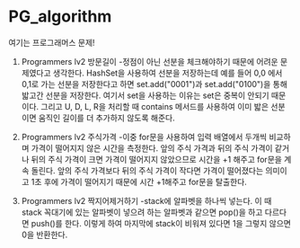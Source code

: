 # PG_algorithm
여기는 프로그래머스 문제!

1. Programmers lv2 방문길이
-정점이 아닌 선분을 체크해야하기 때문에 어려운 문제였다고 생각한다. HashSet을 사용하여 선분을 저장하는데 예를 들어 0,0 에서 0,1로 가는 선분을 저장한다고 하면 set.add("0001")과 set.add("0100")을 통해 밟고간 선분을 저장한다. 여기서 set을 사용하는 이유는 set은 중복이 안되기 때문이다. 그리고 U, D, L, R을 처리할 때 contains 메서드를 사용하여 이미 밟은 선분이면 움직인 길이를 더 추가하지 않도록 해준다.

2. Programmers lv2 주식가격
-이중 for문을 사용하여 입력 배열에서 두개씩 비교하며 가격이 떨어지지 않은 시간을 측정한다. 앞의 주식 가격과 뒤의 주식 가격이 같거나 뒤의 주식 가격이 크면 가격이 떨어지지 않았으므로 시간을 +1 해주고 for문을 계속 돌린다. 앞의 주식 가격보다 뒤의 주식 가격이 작다면 가격이 떨어졌다는 의미이고 1초 후에 가격이 떨어지기 때문에 시간 +1해주고 for문을 탈출한다.

3. Programmers lv2 짝지어제거하기
-stack에 알파벳을 하나씩 넣는다. 이 때 stack 꼭대기에 있는 알파벳이 넣으려 하는 알파벳과 같으면 pop()을 하고 다르다면 push()를 한다. 이렇게 하여 마지막에 stack이 비워져 있다면 1을 그렇지 않으면 0을 반환한다.
